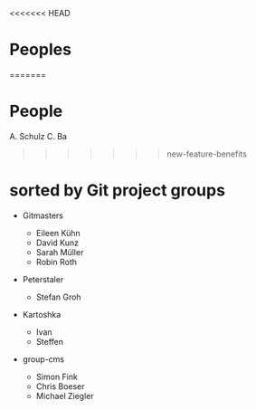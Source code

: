 <<<<<<< HEAD
# Peoples
=======
# People
A. Schulz
C. Ba
>>>>>>> new-feature-benefits

# sorted by Git project groups

* Gitmasters
	* Eileen Kühn
	* David Kunz
	* Sarah Müller
	* Robin Roth

* Peterstaler
	* Stefan Groh
* Kartoshka
	* Ivan
	* Steffen
 
* group-cms
	* Simon Fink
	* Chris Boeser  
	* Michael Ziegler

